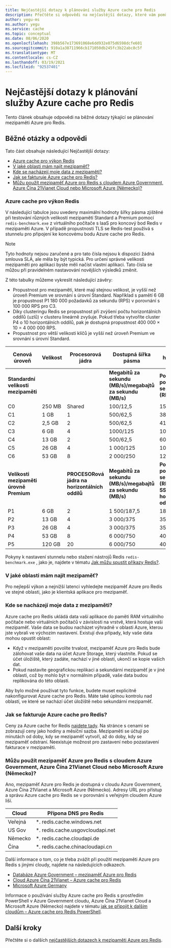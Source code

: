 ```yaml
---
title: Nejčastější dotazy k plánování služby Azure cache pro Redis
description: Přečtěte si odpovědi na nejčastější dotazy, které vám pomůžou naplánovat Azure cache pro Redis.
author: yegu-ms
ms.author: yegu
ms.service: cache
ms.topic: conceptual
ms.date: 08/06/2020
ms.openlocfilehash: 398b567e173691068e6dd932e075d6598dcfe601
ms.sourcegitcommit: 910a1a38711966cb171050db245fc3b22abc8c5f
ms.translationtype: MT
ms.contentlocale: cs-CZ
ms.lasthandoff: 03/19/2021
ms.locfileid: "92537401"
---
```

# <a name="azure-cache-for-redis-planning-faqs"></a>Nejčastější dotazy k plánování služby Azure cache pro Redis

Tento článek obsahuje odpovědi na běžné dotazy týkající se plánování mezipaměti Azure pro Redis.

## <a name="common-questions-and-answers"></a>Běžné otázky a odpovědi
Tato část obsahuje následující Nejčastější dotazy:

* [Azure cache pro výkon Redis](#azure-cache-for-redis-performance)
* [V jaké oblasti mám najít mezipaměť?](#in-what-region-should-i-locate-my-cache)
* [Kde se nacházejí moje data z mezipaměti?](#where-do-my-cached-data-reside)
* [Jak se fakturuje Azure cache pro Redis?](#how-am-i-billed-for-azure-cache-for-redis)
* [Můžu použít mezipaměť Azure pro Redis s cloudem Azure Government, Azure Čína 21Vianet Cloud nebo Microsoft Azure (Německo)?](#can-i-use-azure-cache-for-redis-with-azure-government-cloud-azure-china-21vianet-cloud-or-microsoft-azure-germany)

### <a name="azure-cache-for-redis-performance"></a>Azure cache pro výkon Redis
V následující tabulce jsou uvedeny maximální hodnoty šířky pásma zjištěné při testování různých velikostí mezipamětí Standard a Premium pomocí `redis-benchmark.exe` z virtuálního počítače s IaaS pro koncový bod Redis v mezipaměti Azure. V případě propustnosti TLS se Redis-test používá s stunnelu pro připojení ke koncovému bodu Azure cache pro Redis.

>[!NOTE] 
>Tyto hodnoty nejsou zaručené a pro tato čísla nejsou k dispozici žádná smlouva SLA, ale měla by být typická. Pro určení správné velikosti mezipaměti pro aplikaci byste měli načíst vlastní aplikaci.
>Tato čísla se můžou při pravidelném nastavování novějších výsledků změnit.
>

Z této tabulky můžeme vykreslit následující závěry:

* Propustnost pro mezipaměti, které mají stejnou velikost, je vyšší než úroveň Premium ve srovnání s úrovní Standard. Například s pamětí 6 GB je propustnost P1 180 000 požadavků za sekundu (RPS) v porovnání s 100 000 RPS pro C3.
* Díky clusteringu Redis se propustnost při zvýšení počtu horizontálních oddílů (uzlů) v clusteru lineárně zvyšuje. Pokud třeba vytvoříte cluster P4 o 10 horizontálních oddílů, pak je dostupná propustnost 400 000 × 10 = 4 000 000 RPS.
* Propustnost pro větší velikosti klíčů je vyšší než úroveň Premium ve srovnání s úrovní Standard.

| Cenová úroveň | Velikost | Procesorová jádra | Dostupná šířka pásma | velikost hodnoty 1 – KB | velikost hodnoty 1 – KB |
| --- | --- | --- | --- | --- | --- |
| **Standardní velikosti mezipaměti** | | |**Megabitů za sekundu (MB/s)/megabajtů za sekundu (MB/s)** |**Počet požadavků za sekundu (RPS) bez SSL** |**SSL požadavků za sekundu (RPS)** |
| C0 | 250 MB | Shared | 100/12,5  |  15 000 |   7 500 |
| C1 |   1 GB | 1      | 500/62,5  |  38 000 |  20 720 |
| C2 | 2,5 GB | 2      | 500/62,5  |  41 000 |  37 000 |
| C3 |   6 GB | 4      | 1000/125  | 100 000 |  90,000 |
| C4 |  13 GB | 2      | 500/62,5  |  60 000 |  55 000 |
| C5 |  26 GB | 4      | 1 000/125 | 102 000 |  93 000 |
| C6 |  53 GB | 8      | 2 000/250 | 126 000 | 120 000 |
| **Velikosti mezipaměti úrovně Premium** | |**PROCESORová jádra na horizontálních oddílů** | **Megabitů za sekundu (MB/s)/megabajtů za sekundu (MB/s)** |**Počet požadavků za sekundu (RPS) jiný než SSL na horizontálních oddílů** |**Počet požadavků SSL za sekundu (RPS), za horizontálních oddílů** |
| P1 |   6 GB |  2 | 1 500/187,5 | 180 000 | 172 000 |
| P2 |  13 GB |  4 | 3 000/375   | 350 000 | 341 000 |
| P3 |  26 GB |  4 | 3 000/375   | 350 000 | 341 000 |
| P4 |  53 GB |  8 | 6 000/750   | 400 000 | 373 000 |
| P5 | 120 GB | 20 | 6 000/750   | 400 000 | 373 000 |

Pokyny k nastavení stunnelu nebo stažení nástrojů Redis `redis-benchmark.exe` , jako je, najdete v tématu [Jak můžu spustit příkazy Redis?](cache-development-faq.md#how-can-i-run-redis-commands).

### <a name="in-what-region-should-i-locate-my-cache"></a>V jaké oblasti mám najít mezipaměť?
Pro nejlepší výkon a nejnižší latenci vyhledejte mezipaměť Azure pro Redis ve stejné oblasti, jako je klientská aplikace pro mezipaměť.

### <a name="where-do-my-cached-data-reside"></a>Kde se nacházejí moje data z mezipaměti?
Azure cache pro Redis ukládá data vaší aplikace do paměti RAM virtuálního počítače nebo virtuálních počítačů v závislosti na vrstvě, která hostuje vaši mezipaměť. Vaše data se budou nacházet výhradně v oblasti Azure, kterou jste vybrali ve výchozím nastavení. Existují dva případy, kdy vaše data mohou opustit oblast:
* Když v mezipaměti povolíte trvalost, mezipaměť Azure pro Redis bude zálohovat vaše data na účet Azure Storage, který vlastníte. Pokud se účet úložiště, který zadáte, nachází v jiné oblasti, ukončí se kopie vašich dat.
* Pokud nastavíte geografickou replikaci a sekundární mezipaměť je v jiné oblasti, což by mohlo být v normálním případě, vaše data budou replikována do této oblasti.

Aby bylo možné používat tyto funkce, budete muset explicitně nakonfigurovat Azure cache pro Redis. Máte také úplnou kontrolu nad oblastí, ve které se nachází účet úložiště nebo sekundární mezipaměť.

### <a name="how-am-i-billed-for-azure-cache-for-redis"></a>Jak se fakturuje Azure cache pro Redis?
Ceny za Azure cache for Redis [najdete tady](https://azure.microsoft.com/pricing/details/cache/). Na stránce s cenami se zobrazují ceny jako hodiny a měsíční sazba. Mezipaměti se účtují po minutách od doby, kdy se mezipaměť vytvoří, až do doby, kdy se mezipaměť odstraní. Neexistuje možnost pro zastavení nebo pozastavení fakturace v mezipaměti.

### <a name="can-i-use-azure-cache-for-redis-with-azure-government-cloud-azure-china-21vianet-cloud-or-microsoft-azure-germany"></a>Můžu použít mezipaměť Azure pro Redis s cloudem Azure Government, Azure Čína 21Vianet Cloud nebo Microsoft Azure (Německo)?
Ano, mezipaměť Azure pro Redis je dostupná v cloudu Azure Government, Azure Čína 21Vianet a Microsoft Azure (Německo). Adresy URL pro přístup a správu Azure cache pro Redis se v porovnání s veřejným cloudem Azure liší.

| Cloud   | Přípona DNS pro Redis            |
|---------|---------------------------------|
| Veřejná  | *. redis.cache.windows.net       |
| US Gov  | *. redis.cache.usgovcloudapi.net |
| Německo | *. redis.cache.cloudapi.de       |
| Čína   | *. redis.cache.chinacloudapi.cn  |

Další informace o tom, co je třeba zvážit při použití mezipaměti Azure pro Redis s jinými cloudy, najdete na následujících odkazech.

- [Databáze Azure Government – mezipaměť Azure pro Redis](../azure-government/compare-azure-government-global-azure.md)
- [Cloud Azure Čína 21Vianet – Azure cache pro Redis](https://www.azure.cn/home/features/redis-cache/)
- [Microsoft Azure Germany](https://azure.microsoft.com/overview/clouds/germany/)

Informace o používání služby Azure cache pro Redis s prostředím PowerShell v Azure Government cloudu, Azure Čína 21Vianet Cloud a Microsoft Azure (Německo) najdete v tématu [jak se připojit k dalším cloudům – Azure cache pro Redis PowerShell](cache-how-to-manage-redis-cache-powershell.md#how-to-connect-to-other-clouds).

## <a name="next-steps"></a>Další kroky

Přečtěte si o dalších [nejčastějších dotazech k mezipaměti Azure pro Redis](cache-faq.md).